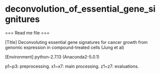 # deconvolution_of_essential_gene_signitures

=== Read me file ===

[Title]
Deconvoluting essential gene signatures for cancer growth from genomic expression in compound-treated cells (Jung et al)

[Environment]
python-2.7.13 (Anaconda2-5.0.1)

p1~p3: preprocessing.
x1~x7: main processing.
z1~z7: evaluations.
